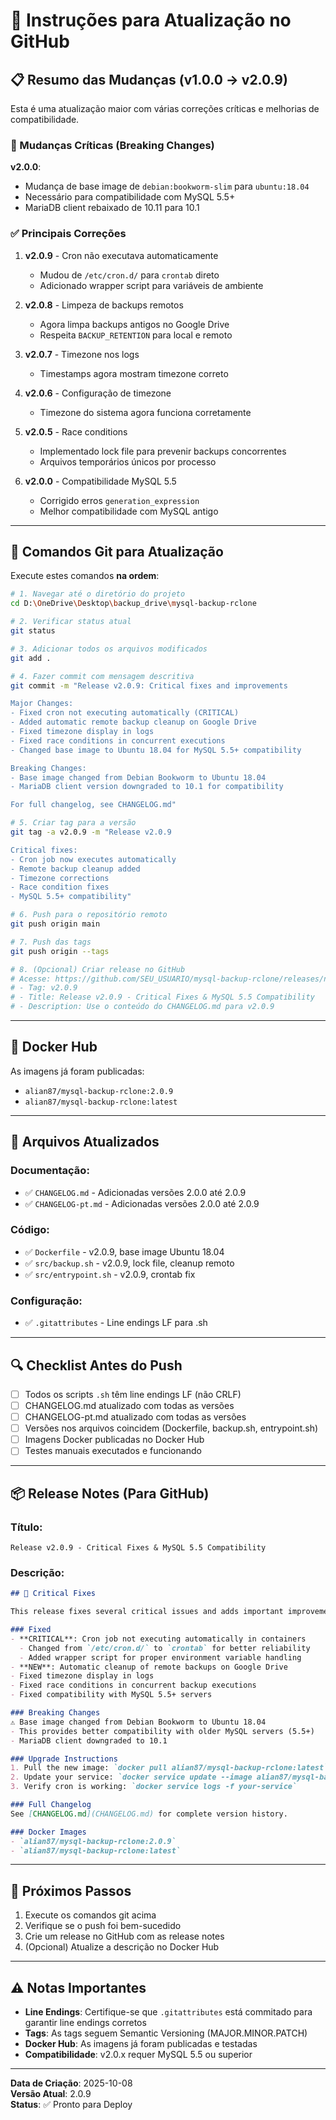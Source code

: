 # 🚀 Instruções para Atualização no GitHub

## 📋 Resumo das Mudanças (v1.0.0 → v2.0.9)

Esta é uma atualização maior com várias correções críticas e melhorias de compatibilidade.

### 🔴 Mudanças Críticas (Breaking Changes)

**v2.0.0**: 
- Mudança de base image de `debian:bookworm-slim` para `ubuntu:18.04`
- Necessário para compatibilidade com MySQL 5.5+
- MariaDB client rebaixado de 10.11 para 10.1

### ✅ Principais Correções

1. **v2.0.9** - Cron não executava automaticamente
   - Mudou de `/etc/cron.d/` para `crontab` direto
   - Adicionado wrapper script para variáveis de ambiente

2. **v2.0.8** - Limpeza de backups remotos
   - Agora limpa backups antigos no Google Drive
   - Respeita `BACKUP_RETENTION` para local e remoto

3. **v2.0.7** - Timezone nos logs
   - Timestamps agora mostram timezone correto

4. **v2.0.6** - Configuração de timezone
   - Timezone do sistema agora funciona corretamente

5. **v2.0.5** - Race conditions
   - Implementado lock file para prevenir backups concorrentes
   - Arquivos temporários únicos por processo

6. **v2.0.0** - Compatibilidade MySQL 5.5
   - Corrigido erros `generation_expression`
   - Melhor compatibilidade com MySQL antigo

---

## 📝 Comandos Git para Atualização

Execute estes comandos **na ordem**:

```bash
# 1. Navegar até o diretório do projeto
cd D:\OneDrive\Desktop\backup_drive\mysql-backup-rclone

# 2. Verificar status atual
git status

# 3. Adicionar todos os arquivos modificados
git add .

# 4. Fazer commit com mensagem descritiva
git commit -m "Release v2.0.9: Critical fixes and improvements

Major Changes:
- Fixed cron not executing automatically (CRITICAL)
- Added automatic remote backup cleanup on Google Drive
- Fixed timezone display in logs
- Fixed race conditions in concurrent executions
- Changed base image to Ubuntu 18.04 for MySQL 5.5+ compatibility

Breaking Changes:
- Base image changed from Debian Bookworm to Ubuntu 18.04
- MariaDB client version downgraded to 10.1 for compatibility

For full changelog, see CHANGELOG.md"

# 5. Criar tag para a versão
git tag -a v2.0.9 -m "Release v2.0.9

Critical fixes:
- Cron job now executes automatically
- Remote backup cleanup added
- Timezone corrections
- Race condition fixes
- MySQL 5.5+ compatibility"

# 6. Push para o repositório remoto
git push origin main

# 7. Push das tags
git push origin --tags

# 8. (Opcional) Criar release no GitHub
# Acesse: https://github.com/SEU_USUARIO/mysql-backup-rclone/releases/new
# - Tag: v2.0.9
# - Title: Release v2.0.9 - Critical Fixes & MySQL 5.5 Compatibility
# - Description: Use o conteúdo do CHANGELOG.md para v2.0.9
```

---

## 🐳 Docker Hub

As imagens já foram publicadas:
- `alian87/mysql-backup-rclone:2.0.9`
- `alian87/mysql-backup-rclone:latest`

---

## 📄 Arquivos Atualizados

### Documentação:
- ✅ `CHANGELOG.md` - Adicionadas versões 2.0.0 até 2.0.9
- ✅ `CHANGELOG-pt.md` - Adicionadas versões 2.0.0 até 2.0.9

### Código:
- ✅ `Dockerfile` - v2.0.9, base image Ubuntu 18.04
- ✅ `src/backup.sh` - v2.0.9, lock file, cleanup remoto
- ✅ `src/entrypoint.sh` - v2.0.9, crontab fix

### Configuração:
- ✅ `.gitattributes` - Line endings LF para .sh

---

## 🔍 Checklist Antes do Push

- [ ] Todos os scripts `.sh` têm line endings LF (não CRLF)
- [ ] CHANGELOG.md atualizado com todas as versões
- [ ] CHANGELOG-pt.md atualizado com todas as versões
- [ ] Versões nos arquivos coincidem (Dockerfile, backup.sh, entrypoint.sh)
- [ ] Imagens Docker publicadas no Docker Hub
- [ ] Testes manuais executados e funcionando

---

## 📦 Release Notes (Para GitHub)

### Título:
```
Release v2.0.9 - Critical Fixes & MySQL 5.5 Compatibility
```

### Descrição:
```markdown
## 🚨 Critical Fixes

This release fixes several critical issues and adds important improvements.

### Fixed
- **CRITICAL**: Cron job not executing automatically in containers
  - Changed from `/etc/cron.d/` to `crontab` for better reliability
  - Added wrapper script for proper environment variable handling
- **NEW**: Automatic cleanup of remote backups on Google Drive
- Fixed timezone display in logs
- Fixed race conditions in concurrent backup executions
- Fixed compatibility with MySQL 5.5+ servers

### Breaking Changes
⚠️ Base image changed from Debian Bookworm to Ubuntu 18.04
- This provides better compatibility with older MySQL servers (5.5+)
- MariaDB client downgraded to 10.1

### Upgrade Instructions
1. Pull the new image: `docker pull alian87/mysql-backup-rclone:latest`
2. Update your service: `docker service update --image alian87/mysql-backup-rclone:latest your-service`
3. Verify cron is working: `docker service logs -f your-service`

### Full Changelog
See [CHANGELOG.md](CHANGELOG.md) for complete version history.

### Docker Images
- `alian87/mysql-backup-rclone:2.0.9`
- `alian87/mysql-backup-rclone:latest`
```

---

## 🎯 Próximos Passos

1. Execute os comandos git acima
2. Verifique se o push foi bem-sucedido
3. Crie um release no GitHub com as release notes
4. (Opcional) Atualize a descrição no Docker Hub

---

## ⚠️ Notas Importantes

- **Line Endings**: Certifique-se que `.gitattributes` está commitado para garantir line endings corretos
- **Tags**: As tags seguem Semantic Versioning (MAJOR.MINOR.PATCH)
- **Docker Hub**: As imagens já foram publicadas e testadas
- **Compatibilidade**: v2.0.x requer MySQL 5.5 ou superior

---

**Data de Criação**: 2025-10-08  
**Versão Atual**: 2.0.9  
**Status**: ✅ Pronto para Deploy

